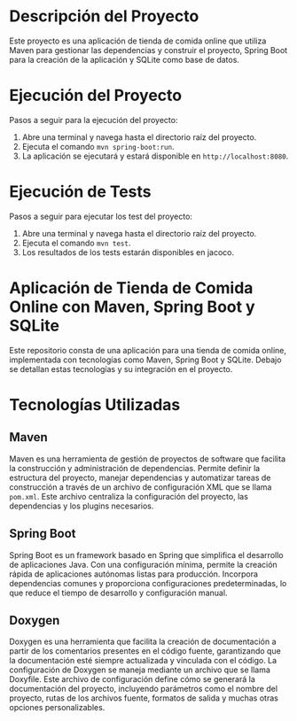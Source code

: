 # Descripción del Proyecto

Este proyecto es una aplicación de tienda de comida online que utiliza Maven para gestionar las dependencias y construir el proyecto, Spring Boot para la creación de la aplicación y SQLite como base de datos.

# Ejecución del Proyecto

Pasos a seguir para la ejecución del proyecto:

1. Abre una terminal y navega hasta el directorio raíz del proyecto.
2. Ejecuta el comando `mvn spring-boot:run`.
3. La aplicación se ejecutará y estará disponible en `http://localhost:8080`.

# Ejecución de Tests

Pasos a seguir para ejecutar los test del proyecto:

1. Abre una terminal y navega hasta el directorio raíz del proyecto.
2. Ejecuta el comando `mvn test`.
3. Los resultados de los tests estarán disponibles en jacoco.

# Aplicación de Tienda de Comida Online con Maven, Spring Boot y SQLite

Este repositorio consta de una aplicación para una tienda de comida online, implementada con tecnologías como Maven, Spring Boot y SQLite. Debajo se detallan estas tecnologías y su integración en el proyecto.

# Tecnologías Utilizadas

## Maven
Maven es una herramienta de gestión de proyectos de software que facilita la construcción y administración de dependencias. Permite definir la estructura del proyecto, manejar dependencias y automatizar tareas de construcción a través de un archivo de configuración XML que se llama `pom.xml`. Este archivo centraliza la configuración del proyecto, las dependencias y los plugins necesarios.

## Spring Boot
Spring Boot es un framework basado en Spring que simplifica el desarrollo de aplicaciones Java. Con una configuración mínima, permite la creación rápida de aplicaciones autónomas listas para producción. Incorpora dependencias comunes y proporciona configuraciones predeterminadas, lo que reduce el tiempo de desarrollo y configuración manual.

## Doxygen
Doxygen es una herramienta que facilita la creación de documentación a partir de los comentarios presentes en el código fuente, garantizando que la documentación esté siempre actualizada y vinculada con el código. La configuración de Doxygen se maneja mediante un archivo que se llama Doxyfile. Este archivo de configuración define cómo se generará la documentación del proyecto, incluyendo parámetros como el nombre del proyecto, rutas de los archivos fuente, formatos de salida y muchas otras opciones personalizables.